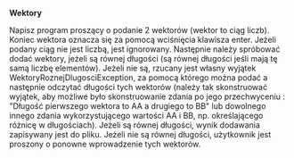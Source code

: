 **Wektory**

Napisz program proszący o podanie 2 wektorów (wektor to ciąg liczb). Koniec wektora oznacza się za pomocą wciśnięcia klawisza enter. Jeżeli podany ciąg nie jest liczbą, jest ignorowany. Następnie należy spróbować dodać wektory, jeżeli są równej długości (są równej długości jeśli mają tę samą liczbę elementów). Jeżeli nie są, rzucany jest własny wyjątek WektoryRoznejDlugosciException, za pomocą którego można podać a następnie odczytać długości tych wektorów (należy tak skonstruować wyjątek, aby możliwe było skonstruowanie zdania po jego przechwyceniu : "Długość pierwszego wektora to AA a drugiego to BB" lub dowolnego innego zdania wykorzystującego wartości AA i BB, np. określającego różnicę w długościach). Jeżeli są równej długości, wynik dodawania zapisywany jest do pliku. Jeżeli nie są równej długości, użytkownik jest proszony o ponowne wprowadzenie tych wektorów.
